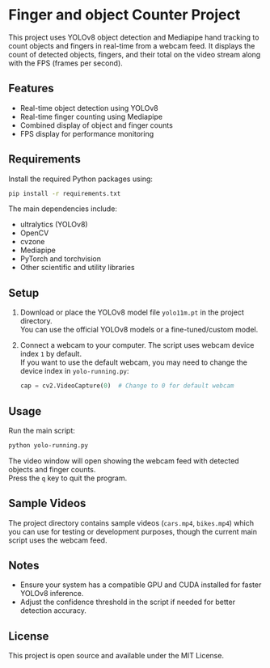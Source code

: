 # Finger and object Counter Project

This project uses YOLOv8 object detection and Mediapipe hand tracking to count objects and fingers in real-time from a webcam feed. It displays the count of detected objects, fingers, and their total on the video stream along with the FPS (frames per second).

## Features

- Real-time object detection using YOLOv8
- Real-time finger counting using Mediapipe
- Combined display of object and finger counts
- FPS display for performance monitoring

## Requirements

Install the required Python packages using:

```bash
pip install -r requirements.txt
```

The main dependencies include:
- ultralytics (YOLOv8)
- OpenCV
- cvzone
- Mediapipe
- PyTorch and torchvision
- Other scientific and utility libraries

## Setup

1. Download or place the YOLOv8 model file `yolo11m.pt` in the project directory.  
   You can use the official YOLOv8 models or a fine-tuned/custom model.

2. Connect a webcam to your computer. The script uses webcam device index `1` by default.  
   If you want to use the default webcam, you may need to change the device index in `yolo-running.py`:
   ```python
   cap = cv2.VideoCapture(0)  # Change to 0 for default webcam
   ```

## Usage

Run the main script:

```bash
python yolo-running.py
```

The video window will open showing the webcam feed with detected objects and finger counts.  
Press the `q` key to quit the program.

## Sample Videos

The project directory contains sample videos (`cars.mp4`, `bikes.mp4`) which you can use for testing or development purposes, though the current main script uses the webcam feed.

## Notes

- Ensure your system has a compatible GPU and CUDA installed for faster YOLOv8 inference.  
- Adjust the confidence threshold in the script if needed for better detection accuracy.

## License

This project is open source and available under the MIT License.
